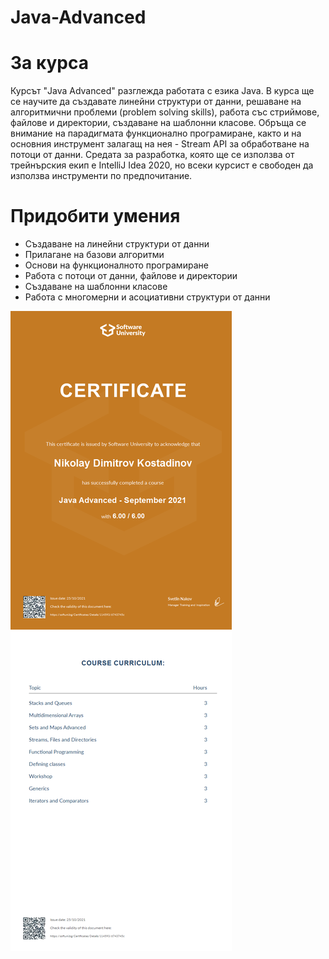 # Java-Advanced
# За курса
Курсът "Java Advanced" разглежда работата с езика Java. В курса ще се научите да създавате линейни структури от данни, решаване на алгоритмични проблеми (problem solving skills), работа със стриймове, файлове и директории, създаване на шаблонни класове. Обръща се внимание на парадигмата функционално програмиране, както и на основния инструмент залагащ на нея - Stream API за обработване на потоци от данни. Средата за разработка, която ще се използва от трейнърския екип е IntelliJ Idea 2020, но всеки курсист е свободен да използва инструменти по предпочитание.

# Придобити умения
* Създаване на линейни структури от данни
* Прилагане на базови алгоритми
* Основи на функционалното програмиране
* Работа с потоци от данни, файлове и директории
* Създаване на шаблонни класове
* Работа с многомерни и асоциативни структури от данни

![Certificate](https://github.com/NikolayKostadinov/Java-Advanced/blob/main/Certificates/Java%20Advanced%20-%20September%202021%20-%20Certificate.jpeg)
